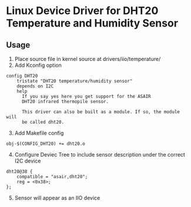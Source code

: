 # Linux Device Driver for DHT20 Temperature and Humidity Sensor

## Usage
1. Place source file in kernel source at drivers/iio/temperature/
2. Add Kconfig option
```
config DHT20
	tristate "DHT20 temperature/humidity sensor"
	depends on I2C
	help
	  If you say yes here you get support for the ASAIR
	  DHT20 infrared thermopile sensor.

	  This driver can also be built as a module. If so, the module will
	  be called dht20.
```
3. Add Makefile config
```
obj-$(CONFIG_DHT20) += dht20.o
```
4. Configure Deviec Tree to include sensor description under the correct I2C device
```
dht20@38 {
	compatible = "asair,dht20";
	reg = <0x38>;
};	
```
5. Sensor will appear as an IIO device
